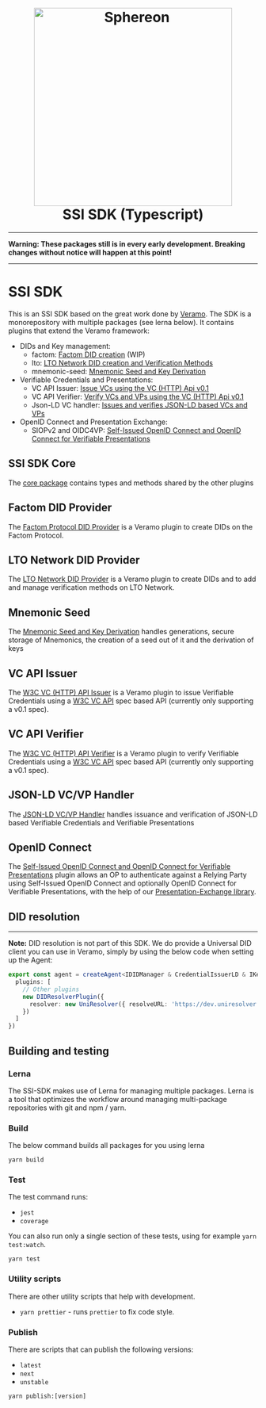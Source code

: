 <!--suppress HtmlDeprecatedAttribute -->
<h1 align="center">
  <br>
  <a href="https://www.sphereon.com"><img src="https://sphereon.com/content/themes/sphereon/assets/img/logo.svg" alt="Sphereon" width="400"></a>
  <br>SSI SDK (Typescript) 
  <br>
</h1>

---

__Warning: These packages still is in every early development. Breaking changes without notice will happen at this
point!__

---

# SSI SDK

This is an SSI SDK based on the great work done by [Veramo](https://veramo.io). The SDK is a monorepository with
multiple packages (see lerna below). It contains plugins that extend the Veramo framework:

- DIDs and Key management:
    - factom: [Factom DID creation](./packages/lto-did-provider/README.md) (WIP)
    - lto: [LTO Network DID creation and Verification Methods](./packages/lto-did-provider/README.md)
    - mnemonic-seed: [Mnemonic Seed and Key Derivation](./packages/mnemonic-info-generator/README.md)
- Verifiable Credentials and Presentations:
    - VC API Issuer: [Issue VCs using the VC (HTTP) Api v0.1](./packages/vc-api-issuer/README.md)
    - VC API Verifier: [Verify VCs and VPs using the VC (HTTP) Api v0.1](./packages/vc-api-verifier/README.md)
    - Json-LD VC handler: [Issues and verifies JSON-LD based VCs and VPs](./packages/vc-handler-ld-local/README.md)
- OpenID Connect and Presentation Exchange:
    - SIOPv2 and
      OIDC4VP: [Self-Issued OpenID Connect and OpenID Connect for Verifiable Presentations](./packages/did-auth-siop-op-authenticator/README.md)

## SSI SDK Core

The [core package](./packages/ssi-sdk-core/README.md) contains types and methods shared by the other plugins

## Factom DID Provider

The [Factom Protocol DID Provider](./packages/factom-did-provider/README.md) is a Veramo plugin to create DIDs on the
Factom Protocol.

## LTO Network DID Provider

The [LTO Network DID Provider](./packages/lto-did-provider/README.md) is a Veramo plugin to create DIDs and to add and
manage verification methods on LTO Network.

## Mnemonic Seed

The [Mnemonic Seed and Key Derivation](./packages/mnemonic-info-generator/README.md) handles generations, secure storage
of Mnemonics, the creation of a seed out of it and the derivation of keys

## VC API Issuer

The [W3C VC (HTTP) API Issuer](./packages/factom-did-provider/README.md) is a Veramo plugin to issue Verifiable
Credentials using a [W3C VC API](https://github.com/w3c-ccg/vc-api) spec based API (currently only supporting a v0.1
spec).

## VC API Verifier

The [W3C VC (HTTP) API Verifier](./packages/factom-did-provider/README.md) is a Veramo plugin to verify Verifiable
Credentials using a [W3C VC API](https://github.com/w3c-ccg/vc-api) spec based API (currently only supporting a v0.1
spec).

## JSON-LD VC/VP Handler

The [JSON-LD VC/VP Handler](./packages/vc-handler-ld-local/README.md) handles issuance and verification of JSON-LD based
Verifiable Credentials and Verifiable Presentations

## OpenID Connect

The [Self-Issued OpenID Connect and OpenID Connect for Verifiable Presentations](./packages/did-auth-siop-op-authenticator/README.md)
plugin allows an OP to authenticate against a Relying Party using Self-Issued OpenID Connect and optionally OpenID
Connect for Verifiable Presentations, with the help of
our [Presentation-Exchange library](https://github.com/Sphereon-Opensource/pe-js).

## DID resolution

---
**Note:**
DID resolution is not part of this SDK. We do provide a Universal DID client you can use in Veramo, simply by using the
below code when setting up the Agent:

````typescript
export const agent = createAgent<IDIDManager & CredentialIssuerLD & IKeyManager & IDataStore & IDataStoreORM & IResolver>({
  plugins: [
    // Other plugins
    new DIDResolverPlugin({
      resolver: new UniResolver({ resolveURL: 'https://dev.uniresolver.io/1.0/identifiers' })
    })
  ]
})
````

## Building and testing

### Lerna

The SSI-SDK makes use of Lerna for managing multiple packages. Lerna is a tool that optimizes the workflow around
managing multi-package repositories with git and npm / yarn.

### Build

The below command builds all packages for you using lerna

```shell
yarn build
```

### Test

The test command runs:

* `jest`
* `coverage`

You can also run only a single section of these tests, using for example `yarn test:watch`.

```shell
yarn test
```

### Utility scripts

There are other utility scripts that help with development.

* `yarn prettier` - runs `prettier` to fix code style.

### Publish

There are scripts that can publish the following versions:

* `latest`
* `next`
* `unstable`

```shell
yarn publish:[version]
```
